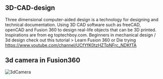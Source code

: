 <!DOCTYPE html>
<html>
<head>
<meta name="google-site-verification" content="QcZ8Bkl3bi8rfRzGh2US2C6z6djaIYuVnK4mccn8ZmU" /> 
<meta name="Njeri Olenkere" content="Design 3d in Fusion360.">
<meta name="keywords" content="3d,fussion360,cad,design">
</head>
<body></body>
</html>

## 3D-CAD-design
Three dimensional computer-aided design is a technology for designing and technical documentation.  Using 3D CAD software such as freeCAD, openCAD and Fusion 360 to design real-life objects that can be 3D printed. Inspirations are from eg toptechboy.com.
Beginners in mechanical design / 3d design check out this tutorial > Learn Fusion 360 or Die trying https://www.youtube.com/channel/UCfYfK0tzHZTpNFrc_NDKfTA

## 3d camera in Fusion360
![3dCamera](https://user-images.githubusercontent.com/50623449/182635245-0d982e66-a432-4889-91a4-69788f35a879.png)
